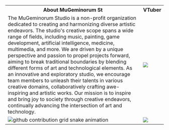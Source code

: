 <table>
    <tr>
        <th width="86%">About MuGeminorum St</th>
        <th width="14%">VTuber</th>
    </tr>
    <tr>
        <td>The MuGeminorum Studio is a non-profit organization dedicated to creating and harmonizing diverse artistic endeavors. The studio's creative scope spans a wide range of fields, including music, painting, game development, artificial intelligence, medicine, multimedia, and more. We are driven by a unique perspective and passion to propel projects forward, aiming to break traditional boundaries by blending different forms of art and technological elements. As an innovative and exploratory studio, we encourage team members to unleash their talents in various creative domains, collaboratively crafting awe-inspiring and artistic works. Our mission is to inspire and bring joy to society through creative endeavors, continually advancing the intersection of art and technology.</td>
        <td><img src="https://github.com/MuGeminorum/.github/assets/20459298/46248fb4-c985-445e-a5d9-37d56bc098fb"></td>
    </tr>
    <tr>
        <td>
            <picture>
                <source media="(prefers-color-scheme: dark)" srcset="https://raw.githubusercontent.com/MuGeminorum/.github/output/github-contribution-grid-snake-dark.svg">
                <source media="(prefers-color-scheme: light)" srcset="https://raw.githubusercontent.com/MuGeminorum/.github/output/github-contribution-grid-snake.svg">
                <img alt="github contribution grid snake animation" src="https://raw.githubusercontent.com/MuGeminorum/.github/output/github-contribution-grid-snake.svg">
            </picture>
        </td>
        <td><img src="https://github.com/MuGeminorum/MuGeminorum/assets/20459298/7aa69819-64eb-4095-a773-ef0905519c94"></td>
    </tr>
</table>
